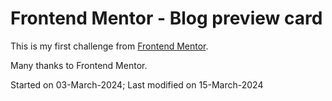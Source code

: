 # Frontend Mentor - Blog preview card 

This is my first challenge from [Frontend Mentor](https://www.frontendmentor.io/challenges/blog-preview-card-ckPaj01IcS). 

Many thanks to Frontend Mentor.

Started on 03-March-2024;
Last modified on 15-March-2024
